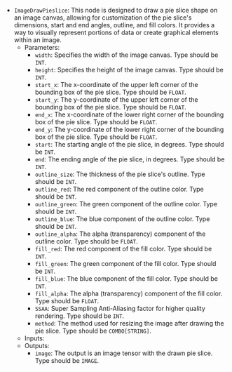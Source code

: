 - `ImageDrawPieslice`: This node is designed to draw a pie slice shape on an image canvas, allowing for customization of the pie slice's dimensions, start and end angles, outline, and fill colors. It provides a way to visually represent portions of data or create graphical elements within an image.
    - Parameters:
        - `width`: Specifies the width of the image canvas. Type should be `INT`.
        - `height`: Specifies the height of the image canvas. Type should be `INT`.
        - `start_x`: The x-coordinate of the upper left corner of the bounding box of the pie slice. Type should be `FLOAT`.
        - `start_y`: The y-coordinate of the upper left corner of the bounding box of the pie slice. Type should be `FLOAT`.
        - `end_x`: The x-coordinate of the lower right corner of the bounding box of the pie slice. Type should be `FLOAT`.
        - `end_y`: The y-coordinate of the lower right corner of the bounding box of the pie slice. Type should be `FLOAT`.
        - `start`: The starting angle of the pie slice, in degrees. Type should be `INT`.
        - `end`: The ending angle of the pie slice, in degrees. Type should be `INT`.
        - `outline_size`: The thickness of the pie slice's outline. Type should be `INT`.
        - `outline_red`: The red component of the outline color. Type should be `INT`.
        - `outline_green`: The green component of the outline color. Type should be `INT`.
        - `outline_blue`: The blue component of the outline color. Type should be `INT`.
        - `outline_alpha`: The alpha (transparency) component of the outline color. Type should be `FLOAT`.
        - `fill_red`: The red component of the fill color. Type should be `INT`.
        - `fill_green`: The green component of the fill color. Type should be `INT`.
        - `fill_blue`: The blue component of the fill color. Type should be `INT`.
        - `fill_alpha`: The alpha (transparency) component of the fill color. Type should be `FLOAT`.
        - `SSAA`: Super Sampling Anti-Aliasing factor for higher quality rendering. Type should be `INT`.
        - `method`: The method used for resizing the image after drawing the pie slice. Type should be `COMBO[STRING]`.
    - Inputs:
    - Outputs:
        - `image`: The output is an image tensor with the drawn pie slice. Type should be `IMAGE`.
